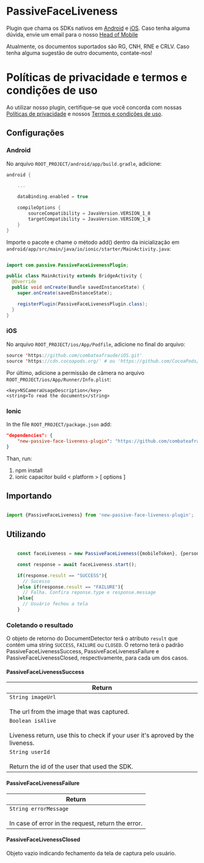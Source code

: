# PassiveFaceLiveness

Plugin que chama os SDKs nativos em [Android](https://docs.combateafraude.com/docs/mobile/android/passive-face-liveness/) e [iOS](https://docs.combateafraude.com/docs/mobile/ios/passive-face-liveness/). Caso tenha alguma dúvida, envie um email para o nosso [Head of Mobile](mailto:daniel.seitenfus@combateafraude.com)

Atualmente, os documentos suportados são RG, CNH, RNE e CRLV. Caso tenha alguma sugestão de outro documento, contate-nos!

# Políticas de privacidade e termos e condições de uso

Ao utilizar nosso plugin, certifique-se que você concorda com nossas [Políticas de privacidade](https://www.combateafraude.com/politicas/politicas-de-privacidade) e nossos [Termos e condições de uso](https://www.combateafraude.com/politicas/termos-e-condicoes-de-uso).

## Configurações

### Android

No arquivo `ROOT_PROJECT/android/app/build.gradle`, adicione:

``` gradle
android {

    ...

    dataBinding.enabled = true

    compileOptions {
        sourceCompatibility = JavaVersion.VERSION_1_8
        targetCompatibility = JavaVersion.VERSION_1_8
    }
}
```

Importe o pacote e chame o método add() dentro da inicialização em `android/app/src/main/java/io/ionic/starter/MainActivity.java`:

```java

import com.passive.PassiveFaceLivenessPlugin;

public class MainActivity extends BridgeActivity {
  @Override
  public void onCreate(Bundle savedInstanceState) {
    super.onCreate(savedInstanceState);

    registerPlugin(PassiveFaceLivenessPlugin.class);
  }
}

```

### iOS

No arquivo `ROOT_PROJECT/ios/App/Podfile`, adicione no final do arquivo:

``` swift
source 'https://github.com/combateafraude/iOS.git'
source 'https://cdn.cocoapods.org/' # ou 'https://github.com/CocoaPods/Specs' se o CDN estiver fora do ar
```

Por último, adicione a permissão de câmera no arquivo `ROOT_PROJECT/ios/App/Runner/Info.plist`:

```
<key>NSCameraUsageDescription</key>
<string>To read the documents</string>
```


### Ionic

In the file `ROOT_PROJECT/package.json` add:

```json
"dependencies": {
    "new-passive-face-liveness-plugin": "https://github.com/combateafraude/Ionic/archive/refs/tags/new-passive-face-liveness-v1.1.0.tar.gz"
}
```

Than, run:
1. npm install
2. ionic capacitor build < platform > [ options ]

## Importando

```typescript

import {PassiveFaceLiveness} from 'new-passive-face-liveness-plugin';

```

## Utilizando 
```typescript

    const faceLiveness = new PassiveFaceLiveness({mobileToken}, {personId});

    const response = await faceLiveness.start();

    if(response.result == "SUCCESS"){
      // Sucesso
    }else if(response.result == "FAILURE"){
      // Falha. Confira reponse.type e response.message
    }else{
      // Usuário fechou a tela
    }

```

### Coletando o resultado

O objeto de retorno do DocumentDetector terá o atributo `result` que contém uma string `SUCCESS`, `FAILURE` ou `CLOSED`. O retorno terá o padrão PassiveFaceLivenessSuccess, PassiveFaceLivenessFailure e PassiveFaceLivenessClosed, respectivamente, para cada um dos casos.

#### PassiveFaceLivenessSuccess

| Return |
| --------- |
| `String imageUrl`<br><br>The url from the image that was captured. |
| `Boolean isAlive`<br><br>Liveness return, use this to check if your user it's aproved by the liveness. |
| `String userId`<br><br>Return the id of the user that used the SDK.|

#### PassiveFaceLivenessFailure

| Return |
| --------- |
| `String errorMessage`<br><br>In case of error in the request, return the error.|

#### PassiveFaceLivenessClosed
Objeto vazio indicando fechamento da tela de captura pelo usuário.
